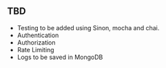 ## TBD

- Testing to be added using Sinon, mocha and chai.
- Authentication
- Authorization
- Rate Limiting
- Logs to be saved in MongoDB